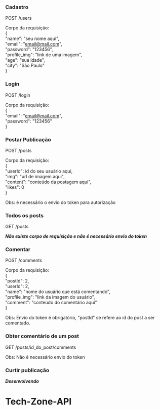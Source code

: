 
### Cadastro

POST /users

Corpo da requisição:<br/>
{<br/>
"name": "seu nome aqui",<br/>
"email": "email@mail.com",<br/>
"password": "123456",<br/>
"profile_img": "link de uma imagem",<br/>
"age": "sua idade",<br/>
"city": "São Paulo"<br/>
}<br/>

### Login

POST /login

Corpo da requisição:<br/>
{<br/>
"email": "email@mail.com",<br/>
"password": "123456"<br/>
}<br/>

### Postar Publicação

POST /posts

Corpo da requisição:<br/>
{<br/>
"userId": id do seu usuário aqui,<br/>
"img": "url de imagem aqui",<br/>
"content": "conteúdo da postagem aqui",<br/>
"likes": 0<br/>
}<br/>

Obs: é necessário o envio do token para autorização

### Todos os posts

GET /posts

**_Não existe corpo de requisição e não é necessário envio do token_**

### Comentar

POST /comments

Corpo da requisição:<br/>
{<br/>
"postId": 2,<br/>
"userId": 2,<br/>
"name": "nome do usuário que está comentando",<br/>
"profile_img": "link da imagem do usuário",<br/>
"comment": "conteúdo do comentário aqui"<br/>
}<br/>

Obs: Envio do token é obrigatório, "postId" se refere ao id do post a ser comentado.

### Obter comentário de um post

GET /posts/id_do_post/comments

Obs: Não é necessário envio do token

### Curtir publicação

***Desenvolvendo***

# Tech-Zone-API
